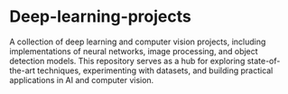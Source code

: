 # Deep-learning-projects
A collection of deep learning and computer vision projects, including implementations of neural networks, image processing, and object detection models. This repository serves as a hub for exploring state-of-the-art techniques, experimenting with datasets, and building practical applications in AI and computer vision.

